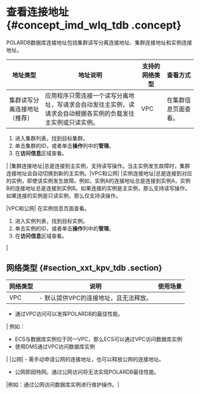# 查看连接地址 {#concept_imd_wlq_tdb .concept}

POLARDB数据库连接地址包括集群读写分离连接地址、集群连接地址和实例连接地址。

|地址类型|地址说明|支持的网络类型|查看方式|
|----|----|-------|----|
|集群读写分离连接地址（推荐）|应用程序只需连接一个读写分离地址，写请求会自动发往主实例，读请求会自动根据各实例的负载发往主实例或只读实例。|VPC| 在集群信息页面查看。

 1.  进入集群列表，找到目标集群。
2.  单击集群的ID，或者单击**操作**列中的**管理**。
3.  在**访问信息**区域查看。

 |
|集群连接地址|总是连接到主实例，支持读写操作。当主实例发生故障时，集群连接地址会自动切换到新的主实例。|VPC和公网|
|实例连接地址|总是连接到对应的实例，即使该实例发生故障。例如，实例A的连接地址总是连接到实例A，实例B的连接地址总是连接到实例B。如果连接的实例是主实例，那么支持读写操作。如果连接的实例是只读实例，那么仅支持读操作。

|VPC和公网| 在实例信息页面查看。

 1.  进入实例列表，找到目标实例。
2.  单击实例的ID，或者单击**操作**列中的**管理**。
3.  在**访问信息**区域查看。

 |

## 网络类型 {#section_xxt_kpv_tdb .section}

|网络类型|说明|使用场景|
|----|--|----|
|VPC| -   默认提供VPC的连接地址，且无法释放。
-   通过VPC访问可以发挥POLARDB的最佳性能。

 | 例如：

 -   ECS与数据库实例位于同一VPC，那么ECS可以通过VPC访问数据库实例
-   使用DMS通过VPC访问数据库实例

 |
|公网| -   需手动申请公网的连接地址，也可以释放公网的连接地址。
-   公网即因特网。通过公网访问将无法实现POLARDB最佳性能。

 |例如：通过公网访问数据库实例进行维护操作。|

